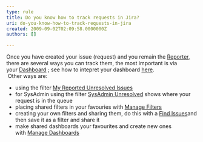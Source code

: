 ```yaml
---
type: rule
title: Do you know how to track requests in Jira?
uri: do-you-know-how-to-track-requests-in-jira
created: 2009-09-02T02:09:58.0000000Z
authors: []

---
```


 Once you have created your issue (request) and you remain the [Reporter](/Management/RulesToBetterJira/Pages/ReportesAndAssignees.aspx), there are several ways you can track them, the most important is via your [Dashboard](/Management/RulesToBetterJira/Pages/TrackingRequests.aspx) ; see how to intepret your dashboard [here](/Management/RulesToBetterJira/Pages/SystemDashboard.aspx). <br>​​ 
 Other ways are:

- using the filter [My Reported Unresolved Issues](/Management/RulesToBetterJira/Pages/TrackingRequests.aspx)
- for SysAdmin using the filter [SysAdmin Unresolved](/Management/RulesToBetterJira/Pages/TrackingRequests.aspx) shows where your request is in the queue
- placing shared filters in your favouries with [Manage Filters](/Management/RulesToBetterJira/Pages/TrackingRequests.aspx)
- creating your own filters and sharing them, do this with a [Find Issues](/Management/RulesToBetterJira/Pages/TrackingRequests.aspx)and then save it as a filter and share it
- make shared dashboards your favourites and create new ones with [Manage Dashboards](/Management/RulesToBetterJira/Pages/TrackingRequests.aspx)


